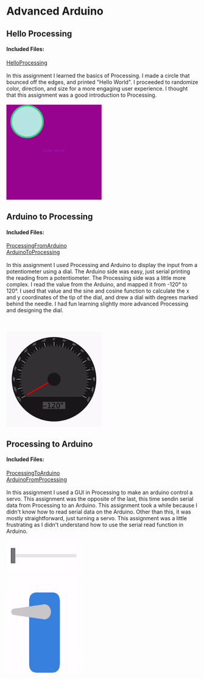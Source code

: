 # Advanced Arduino
## Hello Processing
#### Included Files:
<a href="HelloProcessing/HelloProcessing.pde">HelloProcessing</a> <br/>
<br/>
In this assignment I learned the basics of Processing. I made a circle that bounced off the edges, and printed "Hello World". I proceeded to randomize color, direction, and size for a more engaging user experience. I thought that this assignment was a good introduction to Processing.
<br/><br/>
<IMG SRC="Media/HelloProcessingGif.gif"  width="250" height="250">
  
## Arduino to Processing
#### Included Files:
<a href="ProcessingFromArduino/ProcessingFromArduino.pde">ProcessingFromArduino</a> <br/>
<a href="ArduinoToProcessing/ArduinoToProcessing.ino">ArduinoToProcessing</a> <br/>
<br/>
In this assignment I used Processing and Arduino to display the input from a potentiometer using a dial. The Arduino side was easy, just serial printing the reading from a potentiometer. The Processing side was a little more complex. I read the value from the Arduino, and mapped it from -120° to 120°. I used that value and the sine and cosine function to calculate the x and y coordinates of the tip of the dial, and drew a dial with degrees marked behind the needle. I had fun learning slightly more advanced Processing and designing the dial.

<br/><br/>
<IMG SRC="Media/ArduinoToProcessingGif.gif"  width="250" height="250">

## Processing to Arduino
#### Included Files:
<a href="ProcessingToArduino/ProcessingToArduino.pde">ProcessingToArduino</a> <br/>
<a href="ArduinoFromProcessing/ArduinoFromProcessing.ino">ArduinoFromProcessing</a> <br/>
<br/>
In this assignment I used a GUI in Processing to make an arduino control a servo. This assignment was the opposite of the last, this time sendin serial data from Processing to an Arduino. This assignment took a while because I didn't know how to read serial data on the Arduino. Other than this, it was mostly straightforward, just turning a servo. This assignment was a little frustrating as I didn't understand how to use the serial read function in Arduino.
<br/><br/>
<IMG SRC="Media/ProcessingToArduinoGif.gif"  width="200" height="350">
